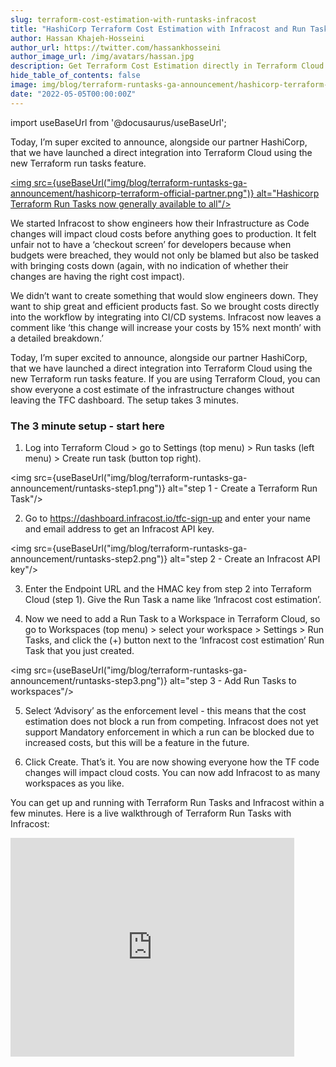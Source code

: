 ```yaml
---
slug: terraform-cost-estimation-with-runtasks-infracost
title: "HashiCorp Terraform Cost Estimation with Infracost and Run Tasks now GA"
author: Hassan Khajeh-Hosseini
author_url: https://twitter.com/hassankhosseini
author_image_url: /img/avatars/hassan.jpg
description: Get Terraform Cost Estimation directly in Terraform Cloud using Run Tasks with Infracost
hide_table_of_contents: false
image: img/blog/terraform-runtasks-ga-announcement/hashicorp-terraform-official-partner.png
date: "2022-05-05T00:00:00Z"
---
```


import useBaseUrl from '@docusaurus/useBaseUrl';

Today, I’m super excited to announce, alongside our partner HashiCorp, that we have launched a direct integration into Terraform Cloud using the new Terraform run tasks feature.

<a href="/blog/terraform-cost-estimation-with-runtasks-infracost"><img src={useBaseUrl("img/blog/terraform-runtasks-ga-announcement/hashicorp-terraform-official-partner.png")} alt="Hashicorp Terraform Run Tasks now generally available to all"/></a>

<!--truncate-->

We started Infracost to show engineers how their Infrastructure as Code changes will impact cloud costs before anything goes to production. It felt unfair not to have a ‘checkout screen’ for developers because when budgets were breached, they would not only be blamed but also be tasked with bringing costs down (again, with no indication of whether their changes are having the right cost impact).

We didn’t want to create something that would slow engineers down. They want to ship great and efficient products fast. So we brought costs directly into the workflow by integrating into CI/CD systems. Infracost now leaves a comment like ‘this change will increase your costs by 15% next month’ with a detailed breakdown.’

Today, I’m super excited to announce, alongside our partner HashiCorp, that we have launched a direct integration into Terraform Cloud using the new Terraform run tasks feature. If you are using Terraform Cloud, you can show everyone a cost estimate of the infrastructure changes without leaving the TFC dashboard. The setup takes 3 minutes.

### The 3 minute setup - start here

1. Log into Terraform Cloud > go to Settings (top menu) > Run tasks (left menu) > Create run task (button top right).

<img src={useBaseUrl("img/blog/terraform-runtasks-ga-announcement/runtasks-step1.png")} alt="step 1 - Create a Terraform Run Task"/>

2. Go to https://dashboard.infracost.io/tfc-sign-up and enter your name and email address to get an Infracost API key.

<img src={useBaseUrl("img/blog/terraform-runtasks-ga-announcement/runtasks-step2.png")} alt="step 2 - Create an Infracost API key"/>

3. Enter the Endpoint URL and the HMAC key from step 2 into Terraform Cloud (step 1).  Give the Run Task a name like ‘Infracost cost estimation’.

4. Now we need to add a Run Task to a Workspace in Terraform Cloud, so go to Workspaces (top menu) > select your workspace > Settings > Run Tasks, and click the (+) button next to the ‘Infracost cost estimation’ Run Task that you just created.

<img src={useBaseUrl("img/blog/terraform-runtasks-ga-announcement/runtasks-step3.png")} alt="step 3 - Add Run Tasks to workspaces"/>

5. Select ‘Advisory’ as the enforcement level - this means that the cost estimation does not block a run from competing. Infracost does not yet support Mandatory enforcement in which a run can be blocked due to increased costs, but this will be a feature in the future.

6. Click Create. That’s it. You are now showing everyone how the TF code changes will impact cloud costs. You can now add Infracost to as many workspaces as you like.

You can get up and running with Terraform Run Tasks and Infracost within a few minutes. Here is a live walkthrough of Terraform Run Tasks with Infracost:

<iframe width="90%" height="350" src="https://www.youtube.com/embed/UVAadtvsYSk" title="YouTube video player" frameBorder={0} allow="accelerometer; autoplay; clipboard-write; encrypted-media; gyroscope; picture-in-picture" allowFullScreen={true}></iframe>

